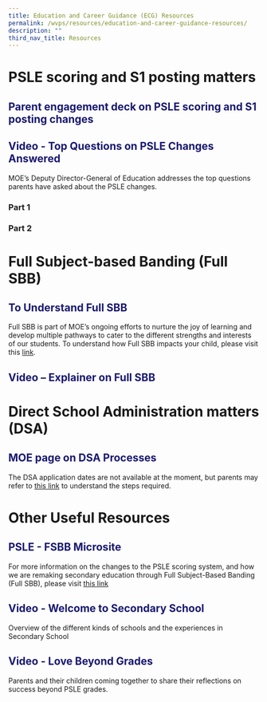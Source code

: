 ```yaml
---
title: Education and Career Guidance (ECG) Resources
permalink: /wvps/resources/education-and-career-guidance-resources/
description: ""
third_nav_title: Resources
---
```

# PSLE scoring and S1 posting matters
<h2 style="color:midnightblue">Parent engagement deck on PSLE scoring and S1 posting changes</h2>
<h2 style="color:midnightblue">Video - Top Questions on PSLE Changes Answered</h2>
MOE’s Deputy Director-General of Education addresses the top questions parents have asked about the PSLE changes.

<h3>Part 1</h3>
<h3>Part 2</h3>

# Full Subject-based Banding (Full SBB)
<h2 style="color:midnightblue">To Understand Full SBB</h2>
Full SBB is part of MOE’s ongoing efforts to nurture the joy of learning and develop multiple pathways to cater to the different strengths and interests of our students. To understand how Full SBB impacts your child, please visit this <a href="https://www.moe.gov.sg/microsites/psle-fsbb/full-subject-based-banding/main.html" target="_blank">link</a>.

<h2 style="color:midnightblue">Video – Explainer on Full SBB</h2>

# Direct School Administration matters (DSA)
<h2 style="color: midnightblue">MOE page on DSA Processes</h2>
The DSA application dates are not available at the moment, but parents may refer to <a href="https://www.moe.gov.sg/secondary/dsa" target="_blank">this link</a> to understand the steps required.

# Other Useful Resources
<h2 style="color: midnightblue">PSLE - FSBB Microsite</h2>
For more information on the changes to the PSLE scoring system, and how we are remaking secondary education through Full Subject-Based Banding (Full SBB), please visit <a href="https://www.moe.gov.sg/microsites/psle-fsbb/index.html" target="_blank">this link</a>
<h2 style="color: midnightblue">Video - Welcome to Secondary School</h2>
Overview of the different kinds of schools and the experiences in Secondary School
<h2 style="color: midnightblue">Video - Love Beyond Grades</h2>
Parents and their children coming together to share their reflections on success beyond PSLE grades.